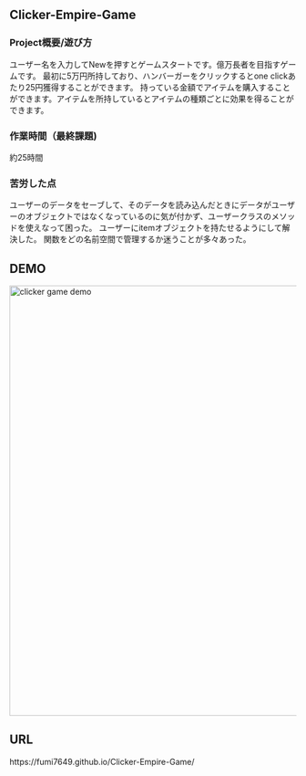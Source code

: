 <h2>Clicker-Empire-Game</h2>
<h3>Project概要/遊び方</h3>
ユーザー名を入力してNewを押すとゲームスタートです。億万長者を目指すゲームです。
最初に5万円所持しており、ハンバーガーをクリックするとone clickあたり25円獲得することができます。
持っている金額でアイテムを購入することができます。アイテムを所持しているとアイテムの種類ごとに効果を得ることができます。

<h3>作業時間（最終課題)</h3>
約25時間

<h3>苦労した点</h3>
ユーザーのデータをセーブして、そのデータを読み込んだときにデータがユーザーのオブジェクトではなくなっているのに気が付かず、ユーザークラスのメソッドを使えなって困った。
ユーザーにitemオブジェクトを持たせるようにして解決した。
関数をどの名前空間で管理するか迷うことが多々あった。

<h2>DEMO</h2>
<img width="754" alt="clicker game demo" src="https://user-images.githubusercontent.com/80373104/142829612-081e17e6-fada-4e4b-abcc-d15ae656222b.png">

<h2>URL</h2>
 https://fumi7649.github.io/Clicker-Empire-Game/


